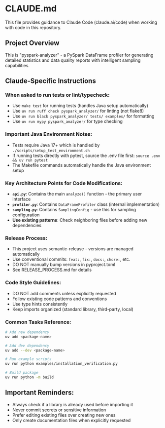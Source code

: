 # CLAUDE.md

This file provides guidance to Claude Code (claude.ai/code) when working with code in this repository.

## Project Overview

This is "pyspark-analyzer" - a PySpark DataFrame profiler for generating detailed statistics and data quality reports with intelligent sampling capabilities.

## Claude-Specific Instructions

### When asked to run tests or lint/typecheck:
- Use `make test` for running tests (handles Java setup automatically)
- Use `uv run ruff check pyspark_analyzer/` for linting (not flake8)
- Use `uv run black pyspark_analyzer/ tests/ examples/` for formatting
- Use `uv run mypy pyspark_analyzer/` for type checking

### Important Java Environment Notes:
- Tests require Java 17+ which is handled by `./scripts/setup_test_environment.sh`
- If running tests directly with pytest, source the .env file first: `source .env && uv run pytest`
- The Makefile commands automatically handle the Java environment setup

### Key Architecture Points for Code Modifications:
- **`api.py`**: Contains the main `analyze()` function - the primary user interface
- **`profiler.py`**: Contains `DataFrameProfiler` class (internal implementation)
- **`sampling.py`**: Contains `SamplingConfig` - use this for sampling configuration
- **Use existing patterns**: Check neighboring files before adding new dependencies

### Release Process:
- This project uses semantic-release - versions are managed automatically
- Use conventional commits: `feat:`, `fix:`, `docs:`, `chore:`, etc.
- DO NOT manually bump versions in pyproject.toml
- See RELEASE_PROCESS.md for details

### Code Style Guidelines:
- DO NOT add comments unless explicitly requested
- Follow existing code patterns and conventions
- Use type hints consistently
- Keep imports organized (standard library, third-party, local)

### Common Tasks Reference:
```bash
# Add new dependency
uv add <package-name>

# Add dev dependency
uv add --dev <package-name>

# Run example scripts
uv run python examples/installation_verification.py

# Build package
uv run python -m build
```

## Important Reminders:
- Always check if a library is already used before importing it
- Never commit secrets or sensitive information
- Prefer editing existing files over creating new ones
- Only create documentation files when explicitly requested
